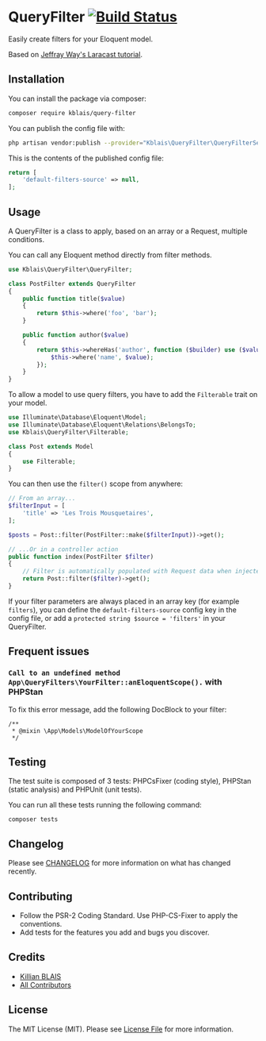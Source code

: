 # QueryFilter [![Build Status](https://travis-ci.org/kblais/query-filter.svg?branch=master)](https://travis-ci.org/kblais/query-filter)

Easily create filters for your Eloquent model.

Based on [Jeffray Way's Laracast tutorial](https://github.com/laracasts/Dedicated-Query-String-Filtering/).

## Installation

You can install the package via composer:

```bash
composer require kblais/query-filter
```

You can publish the config file with:

```bash
php artisan vendor:publish --provider="Kblais\QueryFilter\QueryFilterServiceProvider" --tag="query-filter-config"
```

This is the contents of the published config file:

```php
return [
    'default-filters-source' => null,
];
```

## Usage

A QueryFilter is a class to apply, based on an array or a Request, multiple conditions.

You can call any Eloquent method directly from filter methods.

```php
use Kblais\QueryFilter\QueryFilter;

class PostFilter extends QueryFilter
{
    public function title($value)
    {
        return $this->where('foo', 'bar');
    }

    public function author($value)
    {
        return $this->whereHas('author', function ($builder) use ($value) {
            $this->where('name', $value);
        });
    }
}
```

To allow a model to use query filters, you have to add the `Filterable` trait on your model.

```php
use Illuminate\Database\Eloquent\Model;
use Illuminate\Database\Eloquent\Relations\BelongsTo;
use Kblais\QueryFilter\Filterable;

class Post extends Model
{
    use Filterable;
}
```

You can then use the `filter()` scope from anywhere:

```php
// From an array...
$filterInput = [
    'title' => 'Les Trois Mousquetaires',
];

$posts = Post::filter(PostFilter::make($filterInput))->get();

// ...Or in a controller action
public function index(PostFilter $filter)
{
    // Filter is automatically populated with Request data when injected
    return Post::filter($filter)->get();
}
```

If your filter parameters are always placed in an array key (for example `filters`), you can define the `default-filters-source` config key in the config file, or add a `protected string $source = 'filters'` in your QueryFilter.

## Frequent issues

### `Call to an undefined method App\QueryFilters\YourFilter::anEloquentScope().` with PHPStan

To fix this error message, add the following DocBlock to your filter:

```
/**
 * @mixin \App\Models\ModelOfYourScope
 */
```

## Testing

The test suite is composed of 3 tests: PHPCsFixer (coding style), PHPStan (static analysis) and PHPUnit (unit tests).

You can run all these tests running the following command:

```
composer tests
```

## Changelog

Please see [CHANGELOG](CHANGELOG.md) for more information on what has changed recently.

## Contributing

- Follow the PSR-2 Coding Standard. Use PHP-CS-Fixer to apply the conventions.
- Add tests for the features you add and bugs you discover.

## Credits

- [Killian BLAIS](https://github.com/kblais)
- [All Contributors](../../contributors)

## License

The MIT License (MIT). Please see [License File](LICENSE.md) for more information.
